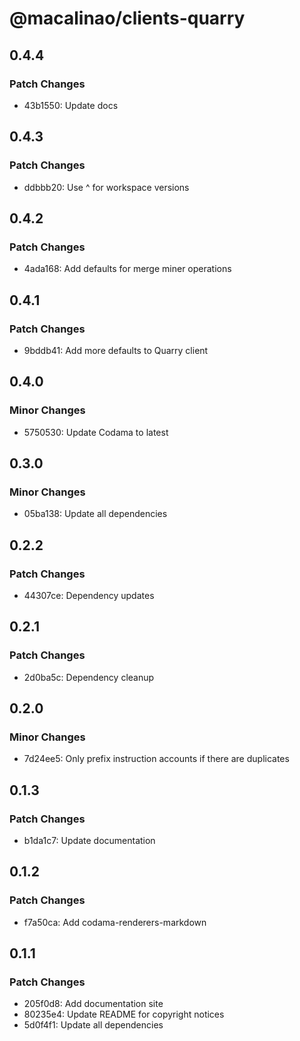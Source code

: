 # @macalinao/clients-quarry

## 0.4.4

### Patch Changes

- 43b1550: Update docs

## 0.4.3

### Patch Changes

- ddbbb20: Use ^ for workspace versions

## 0.4.2

### Patch Changes

- 4ada168: Add defaults for merge miner operations

## 0.4.1

### Patch Changes

- 9bddb41: Add more defaults to Quarry client

## 0.4.0

### Minor Changes

- 5750530: Update Codama to latest

## 0.3.0

### Minor Changes

- 05ba138: Update all dependencies

## 0.2.2

### Patch Changes

- 44307ce: Dependency updates

## 0.2.1

### Patch Changes

- 2d0ba5c: Dependency cleanup

## 0.2.0

### Minor Changes

- 7d24ee5: Only prefix instruction accounts if there are duplicates

## 0.1.3

### Patch Changes

- b1da1c7: Update documentation

## 0.1.2

### Patch Changes

- f7a50ca: Add codama-renderers-markdown

## 0.1.1

### Patch Changes

- 205f0d8: Add documentation site
- 80235e4: Update README for copyright notices
- 5d0f4f1: Update all dependencies
